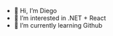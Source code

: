 - 👋 Hi, I’m Diego
- 👀 I’m interested in .NET + React
- 🌱 I’m currently learning Github
 
<!---
diegofuentes/diegofuentes is a ✨ special ✨ repository because its `README.md` (this file) appears on your GitHub profile.
You can click the Preview link to take a look at your changes.
--->
